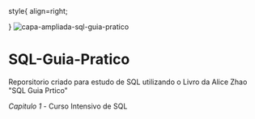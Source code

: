 <div>
  style{
   align=right;
  
  }
  ![capa-ampliada-sql-guia-pratico](https://github.com/felipesantos10/SQL-Guia-Pratico/assets/63731493/fc1f796d-2a2c-4291-b756-cebe1d5d0ea3)
</div>

# SQL-Guia-Pratico
Reporsitorio criado para estudo de SQL utilizando o Livro da Alice Zhao "SQL Guia Prtico"

*Capitulo 1* - Curso Intensivo de SQL

